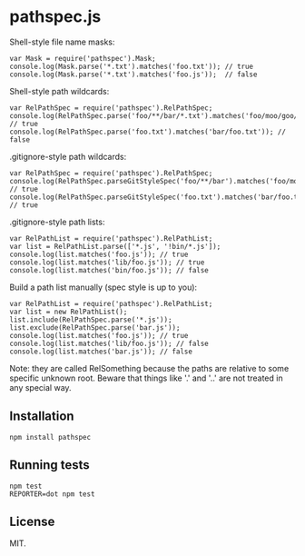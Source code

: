 pathspec.js
===========

Shell-style file name masks:

    var Mask = require('pathspec').Mask;
    console.log(Mask.parse('*.txt').matches('foo.txt')); // true
    console.log(Mask.parse('*.txt').matches('foo.js'));  // false

Shell-style path wildcards:

    var RelPathSpec = require('pathspec').RelPathSpec;
    console.log(RelPathSpec.parse('foo/**/bar/*.txt').matches('foo/moo/goo/bar/myfile.txt')); // true
    console.log(RelPathSpec.parse('foo.txt').matches('bar/foo.txt')); // false

.gitignore-style path wildcards:

    var RelPathSpec = require('pathspec').RelPathSpec;
    console.log(RelPathSpec.parseGitStyleSpec('foo/**/bar').matches('foo/moo/goo/bar/poo/koo/myfile.txt')); // true
    console.log(RelPathSpec.parseGitStyleSpec('foo.txt').matches('bar/foo.txt')); // true

.gitignore-style path lists:

    var RelPathList = require('pathspec').RelPathList;
    var list = RelPathList.parse(['*.js', '!bin/*.js']);
    console.log(list.matches('foo.js')); // true
    console.log(list.matches('lib/foo.js')); // true
    console.log(list.matches('bin/foo.js')); // false

Build a path list manually (spec style is up to you):

    var RelPathList = require('pathspec').RelPathList;
    var list = new RelPathList();
    list.include(RelPathSpec.parse('*.js'));
    list.exclude(RelPathSpec.parse('bar.js'));
    console.log(list.matches('foo.js')); // true
    console.log(list.matches('lib/foo.js')); // false
    console.log(list.matches('bar.js')); // false

Note: they are called RelSomething because the paths are relative to some specific unknown root. Beware that things like '.' and '..' are not treated in any special way.


Installation
------------

    npm install pathspec


Running tests
-------------

    npm test
    REPORTER=dot npm test


License
-------

MIT.
